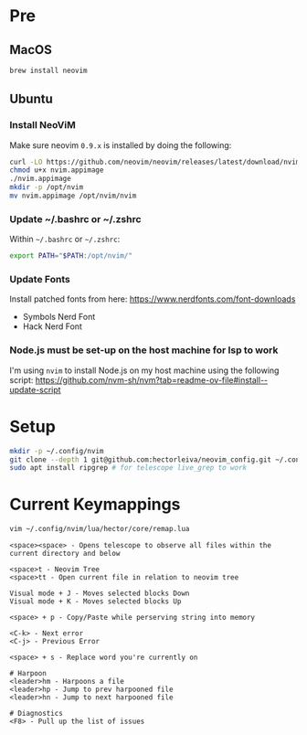 # Pre

## MacOS

```bash
brew install neovim
```

## Ubuntu

### Install NeoViM

Make sure neovim `0.9.x` is installed by doing the following:

```bash
curl -LO https://github.com/neovim/neovim/releases/latest/download/nvim.appimage
chmod u+x nvim.appimage
./nvim.appimage
mkdir -p /opt/nvim
mv nvim.appimage /opt/nvim/nvim
```

### Update ~/.bashrc or ~/.zshrc

Within `~/.bashrc` or `~/.zshrc`:

```bash
export PATH="$PATH:/opt/nvim/"
```

### Update Fonts

Install patched fonts from here:
https://www.nerdfonts.com/font-downloads

- Symbols Nerd Font
- Hack Nerd Font

### Node.js must be set-up on the host machine for lsp to work

I'm using `nvim` to install Node.js on my host machine using the following script: https://github.com/nvm-sh/nvm?tab=readme-ov-file#install--update-script

# Setup

```bash
mkdir -p ~/.config/nvim
git clone --depth 1 git@github.com:hectorleiva/neovim_config.git ~/.config/nvim
sudo apt install ripgrep # for telescope live_grep to work
```

# Current Keymappings

```bash
vim ~/.config/nvim/lua/hector/core/remap.lua
```

```
<space><space> - Opens telescope to observe all files within the current directory and below

<space>t - Neovim Tree
<space>tt - Open current file in relation to neovim tree

Visual mode + J - Moves selected blocks Down
Visual mode + K - Moves selected blocks Up

<space> + p - Copy/Paste while perserving string into memory

<C-k> - Next error
<C-j> - Previous Error

<space> + s - Replace word you're currently on

# Harpoon
<leader>hm - Harpoons a file
<leader>hp - Jump to prev harpooned file
<leader>hn - Jump to next harpooned file

# Diagnostics
<F8> - Pull up the list of issues
```

